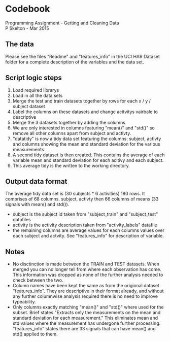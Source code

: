 # Codebook
Programming Assignment - Getting and Cleaning Data  
P Skelton - Mar 2015

## The data
Please see the files "Readme" and "features_info" in the UCI HAR Dataset folder for a complete description of the variables and the data set.

## Script logic steps
1. Load required librarys
2. Load in all the data sets
3. Merge the test and train datasets together by rows for each x / y / subject dataset
4. Label the columns on these datasets and change acitvitys vairbale to descriptive
5. Merge the 3 datasets together by adding the columns
6. We are only interested in columns featuring "mean()" and "std()" so remove all other columns apart from subject and activty.
7. "datatidy" is now a tidy data set featuring the columns: subject, activty and columns showing the mean and standard deviation for the various measurements
8. A second tidy dataset is then created. This contains the average of each variable mean and standard deviation for each acitivy and each subject.
9. This average tidy is the written to the working directory.

## Output data format
The average tidy data set is (30 subjects * 6 activities) 180 rows.
It comprises of 68 columns. subject, activty then 66 columns of means (33 signals with mean() and std()).
* subject is the subject id taken from "subject_train" and "subject_test" datafiles
* activity is the activity description taken from "activity_labels" datafile
* the remaining columns are average values for each columns values over each subject and actvity. See "features_info" for description of variable. 

## Notes
* No disctinction is made between the TRAIN and TEST datasets. When merged you can no longer tell from where each observation has come. This information was dropped as none of the further analysis needed to check between the two.
* Column names have been kept the same as from the origional dataset "features_info". They are descriptive in their format already, and without any further columnwise analysis required there is no need to improve typeability.
* Only columns exactly matching "mean()" and "std()" where used for the subset. Brief states "Extracts only the measurements on the mean and standard deviation for each measurement." This eliminates mean and std values where the measurement has undergone further processing. "features_info" states there are 33 signals that can have mean() and std() applied to them.


